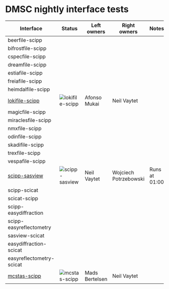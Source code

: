 # DMSC nightly interface tests

| Interface | Status | Left owners | Right owners | Notes |
| --- | --- | --- | --- | --- |
| beerfile-scipp | | | | |
| bifrostfile-scipp | | | | |
| cspecfile-scipp | | | | |
| dreamfile-scipp | | | | |
| estiafile-scipp | | | | |
| freiafile-scipp | | | | |
| heimdalfile-scipp | | | | |
| [lokifile-scipp](https://github.com/dmsc-nightly/lokifile-scipp) | ![lokifile-scipp](https://github.com/dmsc-nightly/lokifile-scipp/actions/workflows/nightly.yml/badge.svg?branch=main) | Afonso Mukai | Neil Vaytet | |
| magicfile-scipp | | | | |
| miraclesfile-scipp | | | | |
| nmxfile-scipp | | | | |
| odinfile-scipp | | | | |
| skadifile-scipp | | | | |
| trexfile-scipp | | | | |
| vespafile-scipp | | | | |
| [scipp-sasview](https://github.com/dmsc-nightly/scipp-sasview) | ![scipp-sasview](https://github.com/dmsc-nightly/scipp-sasview/actions/workflows/nightly.yml/badge.svg?branch=main) | Neil Vaytet | Wojciech Potrzebowski | Runs at 01:00|
| scipp-scicat | | | | |
| scicat-scipp | | | | |
| scipp-easydiffraction | | | | |
| scipp-easyreflectometry | | | | |
| sasview-scicat | | | | |
| easydiffraction-scicat | | | | |
| easyreflectometry-scicat | | | | |
| [mcstas-scipp](https://github.com/dmsc-nightly/mcstas-scipp) | ![mcstas-scipp](https://github.com/dmsc-nightly/mcstas-scipp/actions/workflows/nightly.yml/badge.svg?branch=main) | Mads Bertelsen | Neil Vaytet | |
